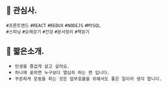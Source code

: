 ## 🍊 관심사.
`#프론트엔드` `#REACT` `#REDUX` `#NODEJS` `#MYSQL` <br />
`#스피닝` `#오래걷기` `#건강` `#문서정리` `#책읽기`

## 🍊 짧은소개.
- `인생을 즐겁게 살고 싶어요.`
- `하나에 꽂히면 누구보다 열심히 하는 편 입니다.`
- `꾸준하게 운동을 하는 것은 업무효율을 위해서도 좋은 일이라 생각 합니다.`

